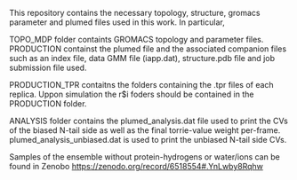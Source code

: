 This repository contains the necessary topology, structure, gromacs parameter and plumed files used in this work. In particular,

TOPO_MDP folder containts GROMACS topology and parameter files.
PRODUCTION containst the plumed file and the associated companion files such as an index file, data GMM file (iapp.dat),  structure.pdb file and job submission file used.

PRODUCTION_TPR contaitns the folders containing the .tpr files of each replica. Uppon simulation the r$i foders should be contained in the PRODUCTION folder. 

ANALYSIS folder contains the plumed_analysis.dat file used to print the CVs of the biased N-tail side as well as the final torrie-value weight per-frame.
plumed_analysis_unbiased.dat is used to print the unbiased N-tail side CVs. 

Samples  of the ensemble without protein-hydrogens or water/ions can be found in Zenobo https://zenodo.org/record/6518554#.YnLwby8Rqhw
